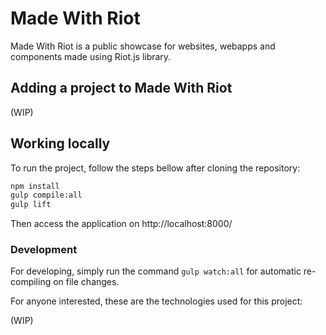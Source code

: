 # Made With Riot

Made With Riot is a public showcase for websites, webapps and components made using Riot.js library.

## Adding a project to Made With Riot

(WIP)

## Working locally

To run the project, follow the steps bellow after cloning the repository:

```bash
npm install
gulp compile:all
gulp lift
```

Then access the application on http://localhost:8000/

### Development

For developing, simply run the command `gulp watch:all` for automatic re-compiling on file changes.

For anyone interested, these are the technologies used for this project:

(WIP)
